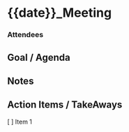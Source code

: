 
# {{date}}_Meeting

### Attendees

## Goal / Agenda


## Notes


## Action Items / TakeAways
[ ] Item 1
